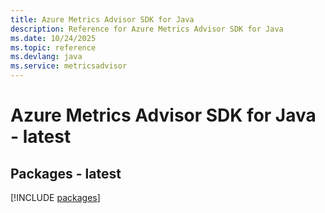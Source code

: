 ```yaml
---
title: Azure Metrics Advisor SDK for Java
description: Reference for Azure Metrics Advisor SDK for Java
ms.date: 10/24/2025
ms.topic: reference
ms.devlang: java
ms.service: metricsadvisor
---
```

# Azure Metrics Advisor SDK for Java - latest
## Packages - latest
[!INCLUDE [packages](metrics-advisor-index.md)]